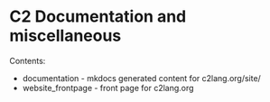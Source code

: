# C2 Documentation and miscellaneous

Contents:
* documentation - mkdocs generated content for c2lang.org/site/
* website_frontpage - front page for c2lang.org

